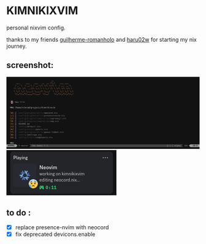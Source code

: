 # KIMNIKIXVIM

personal nixvim config. 

thanks to my friends [guilherme-romanholo](https://github.com/guilherme-romanholo/) and [haru02w](https://github.com/haru02w/) for starting my nix journey.


## screenshot:
![screencap](/screenshot2.png "nixvim screencap")
![screencap](/screenshot3.png "nixvim screencap")

## to do : 
- [x] replace presence-nvim with neocord
- [x] fix deprecated devicons.enable
